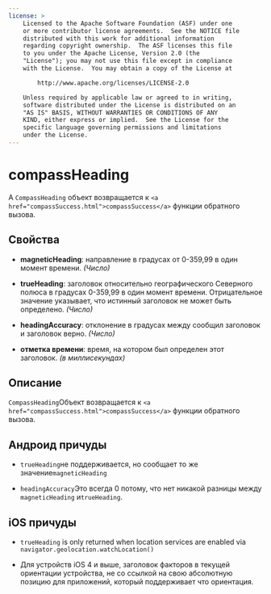 ```yaml
---
license: >
    Licensed to the Apache Software Foundation (ASF) under one
    or more contributor license agreements.  See the NOTICE file
    distributed with this work for additional information
    regarding copyright ownership.  The ASF licenses this file
    to you under the Apache License, Version 2.0 (the
    "License"); you may not use this file except in compliance
    with the License.  You may obtain a copy of the License at

        http://www.apache.org/licenses/LICENSE-2.0

    Unless required by applicable law or agreed to in writing,
    software distributed under the License is distributed on an
    "AS IS" BASIS, WITHOUT WARRANTIES OR CONDITIONS OF ANY
    KIND, either express or implied.  See the License for the
    specific language governing permissions and limitations
    under the License.
---
```


# compassHeading

A `CompassHeading` объект возвращается к `<a href="compassSuccess.html">compassSuccess</a>` функции обратного вызова.

## Свойства

*   **magneticHeading**: направление в градусах от 0-359,99 в один момент времени. *(Число)*

*   **trueHeading**: заголовок относительно географического Северного полюса в градусах 0-359,99 в один момент времени. Отрицательное значение указывает, что истинный заголовок не может быть определено. *(Число)*

*   **headingAccuracy**: отклонение в градусах между сообщил заголовок и заголовок верно. *(Число)*

*   **отметка времени**: время, на котором был определен этот заголовок. *(в миллисекундах)*

## Описание

`CompassHeading`Объект возвращается к `<a href="compassSuccess.html">compassSuccess</a>` функции обратного вызова.

## Андроид причуды

*   `trueHeading`не поддерживается, но сообщает то же значение`magneticHeading`

*   `headingAccuracy`Это всегда 0 потому, что нет никакой разницы между `magneticHeading` и`trueHeading`.

## iOS причуды

*   `trueHeading` is only returned when location services are enabled via `navigator.geolocation.watchLocation()`

*   Для устройств iOS 4 и выше, заголовок факторов в текущей ориентации устройства, не со ссылкой на свою абсолютную позицию для приложений, который поддерживает что ориентация.